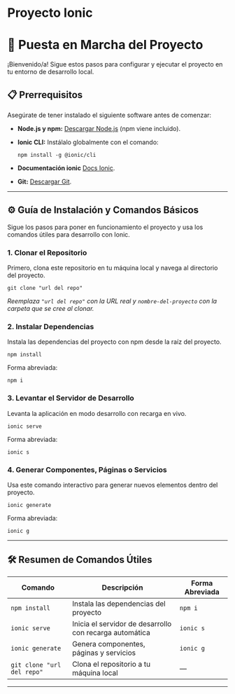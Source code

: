 # Proyecto Ionic

# 🚀 Puesta en Marcha del Proyecto

¡Bienvenido/a! Sigue estos pasos para configurar y ejecutar el proyecto en tu entorno de desarrollo local.

## 📋 Prerrequisitos

Asegúrate de tener instalado el siguiente software antes de comenzar:

* **Node.js y npm:** [Descargar Node.js](https://nodejs.org/) (npm viene incluido).
* **Ionic CLI:** Instálalo globalmente con el comando:
    ```
    npm install -g @ionic/cli
    ```
    
* **Documentación ionic** [Docs Ionic](https://ionicframework.com/).

* **Git:** [Descargar Git](https://git-scm.com/).

---

## ⚙️ Guía de Instalación y Comandos Básicos

Sigue los pasos para poner en funcionamiento el proyecto y usa los comandos útiles para desarrollo con Ionic.

### 1. Clonar el Repositorio

Primero, clona este repositorio en tu máquina local y navega al directorio del proyecto.

```
git clone "url del repo"
```





_Reemplaza `"url del repo"` con la URL real y `nombre-del-proyecto` con la carpeta que se cree al clonar._

### 2. Instalar Dependencias

Instala las dependencias del proyecto con npm desde la raíz del proyecto.
```
npm install
```

Forma abreviada:
```
npm i
```


### 3. Levantar el Servidor de Desarrollo

Levanta la aplicación en modo desarrollo con recarga en vivo.

```
ionic serve
```

Forma abreviada:
```
ionic s
```


### 4. Generar Componentes, Páginas o Servicios

Usa este comando interactivo para generar nuevos elementos dentro del proyecto.


```
ionic generate
```
Forma abreviada:
```
ionic g
```



---

## 🛠️ Resumen de Comandos Útiles

| Comando                  | Descripción                                           | Forma Abreviada |
|--------------------------|-------------------------------------------------------|-----------------|
| `npm install`             | Instala las dependencias del proyecto                 | `npm i`         |
| `ionic serve`             | Inicia el servidor de desarrollo con recarga automática | `ionic s`               |
| `ionic generate`          | Genera componentes, páginas y servicios               | `ionic g`       |
| `git clone "url del repo"`| Clona el repositorio a tu máquina local               | —               |

---



